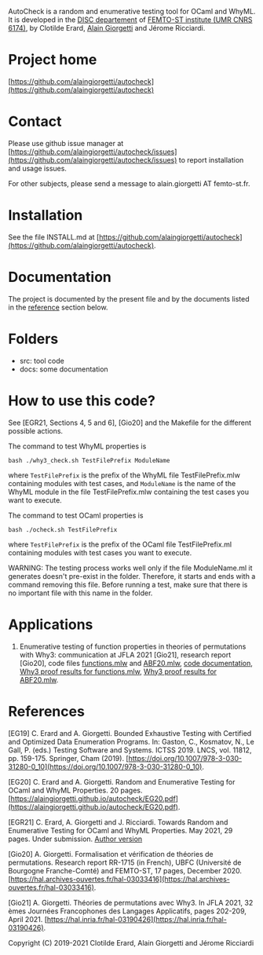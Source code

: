 AutoCheck is a random and enumerative testing tool for OCaml and WhyML. It is developed in the [DISC departement](https://www.femto-st.fr/en/Research-departments/DISC/Presentation) of [FEMTO-ST institute (UMR CNRS 6174)](https://www.femto-st.fr/en), by Clotilde Erard, [Alain Giorgetti](https://members.femto-st.fr/alain-giorgetti/en) and Jérome Ricciardi.

# Project home

[https://github.com/alaingiorgetti/autocheck](https://github.com/alaingiorgetti/autocheck)

# Contact

Please use github issue manager at [https://github.com/alaingiorgetti/autocheck/issues](https://github.com/alaingiorgetti/autocheck/issues) to report installation and usage issues.

For other subjects, please send a message to alain.giorgetti AT femto-st.fr.

# Installation

See the file INSTALL.md at [https://github.com/alaingiorgetti/autocheck](https://github.com/alaingiorgetti/autocheck).

# Documentation

The project is documented by the present file and by the documents listed in the [reference](#references) section below.

# Folders

* src: tool code
* docs: some documentation

# How to use this code?

See [EGR21, Sections 4, 5 and 6], [Gio20] and the Makefile for the different possible actions.

The command to test WhyML properties is

	bash ./why3_check.sh TestFilePrefix ModuleName

where `TestFilePrefix` is the prefix of the WhyML file TestFilePrefix.mlw containing 
modules with test cases, and `ModuleName` is the name of the WhyML module in the file 
TestFilePrefix.mlw containing the test cases you want to execute.

The command to test OCaml properties is

	bash ./ocheck.sh TestFilePrefix

where `TestFilePrefix` is the prefix of the OCaml file TestFilePrefix.ml containing 
modules with test cases you want to execute.

WARNING: The testing process works well only if the file ModuleName.ml it generates 
doesn't pre-exist in the folder. Therefore, it starts and ends with a command removing
this file. Before running a test, make sure that there is no important file with this
name in the folder.

# Applications

1. Enumerative testing of function properties in theories of permutations with Why3: 
  communication at JFLA 2021 [Gio21], research report [Gio20], 
  code files [functions.mlw](https://github.com/alaingiorgetti/autocheck/blob/master/src/functions.mlw) and 
   [ABF20.mlw](https://github.com/alaingiorgetti/autocheck/blob/master/src/ABF20.mlw), 
 [code documentation](https://alaingiorgetti.github.io/autocheck/permutTheory/index.html), 
 [Why3 proof results for functions.mlw](https://alaingiorgetti.github.io/autocheck/permutTheory/functions/why3session.html), 
 [Why3 proof results for ABF20.mlw](https://alaingiorgetti.github.io/autocheck/permutTheory/ABF20/why3session.html).

# References

[EG19] C. Erard and A. Giorgetti. Bounded Exhaustive Testing with Certified
and Optimized Data Enumeration Programs. In: Gaston, C., Kosmatov, N., Le Gall,
P. (eds.) Testing Software and Systems. ICTSS 2019. LNCS, vol. 11812, pp. 159-175.
Springer, Cham (2019).
[https://doi.org/10.1007/978-3-030-31280-0_10](https://doi.org/10.1007/978-3-030-31280-0_10).

[EG20] C. Erard and A. Giorgetti. Random and Enumerative Testing for OCaml and 
WhyML Properties. 20 pages.
[https://alaingiorgetti.github.io/autocheck/EG20.pdf](https://alaingiorgetti.github.io/autocheck/EG20.pdf).

[EGR21] C. Erard, A. Giorgetti and J. Ricciardi. Towards Random and Enumerative Testing
for OCaml and WhyML Properties. May 2021, 29 pages. Under submission.
[Author version](https://github.com/alaingiorgetti/autocheck/blob/master/docs/EGR21.pdf)

[Gio20] A. Giorgetti. Formalisation et vérification de théories de permutations. Research report RR-1715 (in French), 
UBFC (Université de Bourgogne Franche-Comté) and FEMTO-ST, 17 pages, December 2020.
[https://hal.archives-ouvertes.fr/hal-03033416](https://hal.archives-ouvertes.fr/hal-03033416).

[Gio21] A. Giorgetti. Théories de permutations avec Why3. In JFLA 2021, 32 èmes Journées Francophones des Langages Applicatifs,
pages 202-209, April 2021.
[https://hal.inria.fr/hal-03190426](https://hal.inria.fr/hal-03190426).

Copyright (C) 2019-2021 Clotilde Erard, Alain Giorgetti and Jérome Ricciardi

